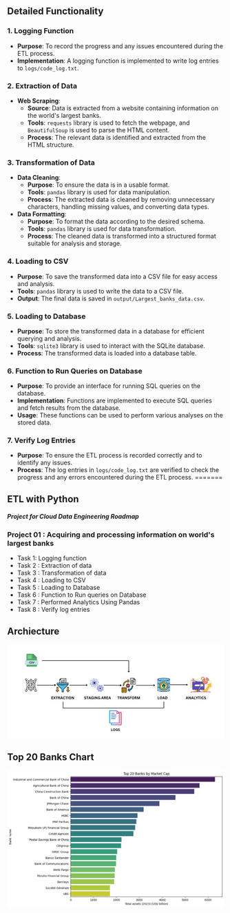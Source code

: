 
## Detailed Functionality

### 1. Logging Function

- **Purpose**: To record the progress and any issues encountered during the ETL process.
- **Implementation**: A logging function is implemented to write log entries to `logs/code_log.txt`.

### 2. Extraction of Data

- **Web Scraping**: 
  - **Source**: Data is extracted from a website containing information on the world's largest banks.
  - **Tools**: `requests` library is used to fetch the webpage, and `BeautifulSoup` is used to parse the HTML content.
  - **Process**: The relevant data is identified and extracted from the HTML structure.

### 3. Transformation of Data

- **Data Cleaning**: 
  - **Purpose**: To ensure the data is in a usable format.
  - **Tools**: `pandas` library is used for data manipulation.
  - **Process**: The extracted data is cleaned by removing unnecessary characters, handling missing values, and converting data types.
- **Data Formatting**: 
  - **Purpose**: To format the data according to the desired schema.
  - **Tools**: `pandas` library is used for data transformation.
  - **Process**: The cleaned data is transformed into a structured format suitable for analysis and storage.

### 4. Loading to CSV

- **Purpose**: To save the transformed data into a CSV file for easy access and analysis.
- **Tools**: `pandas` library is used to write the data to a CSV file.
- **Output**: The final data is saved in `output/Largest_banks_data.csv`.

### 5. Loading to Database

- **Purpose**: To store the transformed data in a database for efficient querying and analysis.
- **Tools**: `sqlite3` library is used to interact with the SQLite database.
- **Process**: The transformed data is loaded into a database table.

### 6. Function to Run Queries on Database

- **Purpose**: To provide an interface for running SQL queries on the database.
- **Implementation**: Functions are implemented to execute SQL queries and fetch results from the database.
- **Usage**: These functions can be used to perform various analyses on the stored data.

### 7. Verify Log Entries

- **Purpose**: To ensure the ETL process is recorded correctly and to identify any issues.
- **Process**: The log entries in `logs/code_log.txt` are verified to check the progress and any errors encountered during the ETL process.
=======
## ETL with Python

##### Project for Cloud Data Engineering Roadmap

### Project 01 : Acquiring and processing information on world's largest banks

- Task 1: Logging function
- Task 2 : Extraction of data
- Task 3 : Transformation of data
- Task 4 : Loading to CSV
- Task 5 : Loading to Database
- Task 6 : Function to Run queries on Database
- Task 7 : Performed Analytics Using Pandas
- Task 8 : Verify log entries

## Archiecture

![architecture](./architecture.jpg)


## Top 20 Banks Chart

![Graph](./Top_20_Banks_Graph.png)
